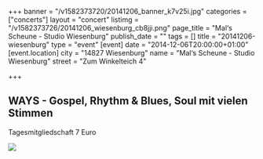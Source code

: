 +++
banner = "/v1582373720/20141206_banner_k7v25i.jpg"
categories = ["concerts"]
layout = "concert"
listimg = "/v1582373726/20141206_wiesenburg_cb8jji.png"
page_title = "Mal‘s Scheune - Studio Wiesenburg"
publish_date = ""
tags = []
title = "20141206-wiesenburg"
type = "event"
[event]
date = "2014-12-06T20:00:00+01:00"
[event.location]
city = "14827 Wiesenburg"
name = "Mal‘s Scheune - Studio Wiesenburg"
street = "Zum Winkelteich 4"

+++
## WAYS - Gospel, Rhythm & Blues, Soul mit vielen Stimmen

Tagesmitgliedschaft 7 Euro

![](https://res.cloudinary.com/ways-choir/image/upload/v1582396180/20141206_onstage_ldsjx8.jpg)